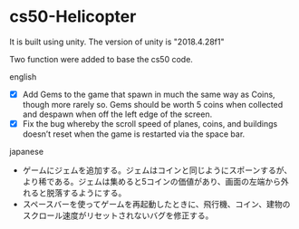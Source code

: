 # cs50-Helicopter

It is built using unity.
The version of unity is "2018.4.28f1"

Two function were added to base the cs50 code.

english
- [x]  Add Gems to the game that spawn in much the same way as Coins, though more rarely so. Gems should be worth 5 coins when collected and despawn when off the left edge of the screen.
- [x]  Fix the bug whereby the scroll speed of planes, coins, and buildings doesn’t reset when the game is restarted via the space bar.

japanese
- ゲームにジェムを追加する。ジェムはコインと同じようにスポーンするが、より稀である。ジェムは集めると5コインの価値があり、画面の左端から外れると脱落するようにする。
- スペースバーを使ってゲームを再起動したときに、飛行機、コイン、建物のスクロール速度がリセットされないバグを修正する。
